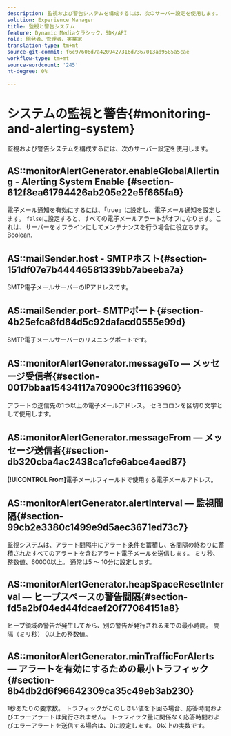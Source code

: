 ```yaml
---
description: 監視および警告システムを構成するには、次のサーバー設定を使用します。
solution: Experience Manager
title: 監視と警告システム
feature: Dynamic Mediaクラシック，SDK/API
role: 開発者、管理者、実業家
translation-type: tm+mt
source-git-commit: f6c97606d7a4209427316d7367013ad9585a5cae
workflow-type: tm+mt
source-wordcount: '245'
ht-degree: 0%

---
```



# システムの監視と警告{#monitoring-and-alerting-system}

監視および警告システムを構成するには、次のサーバー設定を使用します。

## AS::monitorAlertGenerator.enableGlobalAllerting - Alerting System Enable {#section-612f8ea61794426ab205e22e5f665fa9}

電子メール通知を有効にするには、「true」に設定し、電子メール通知を設定します。 `false`に設定すると、すべての電子メールアラートがオフになります。これは、サーバーをオフラインにしてメンテナンスを行う場合に役立ちます。 Boolean.

## AS::mailSender.host - SMTPホスト{#section-151df07e7b44446581339bb7abeeba7a}

SMTP電子メールサーバーのIPアドレスです。

## AS::mailSender.port- SMTPポート{#section-4b25efca8fd84d5c92dafacd0555e99d}

SMTP電子メールサーバーのリスニングポートです。

## AS::monitorAlertGenerator.messageTo — メッセージ受信者{#section-0017bbaa15434117a70900c3f1163960}

アラートの送信先の1つ以上の電子メールアドレス。 セミコロンを区切り文字として使用します。

## AS::monitorAlertGenerator.messageFrom — メッセージ送信者{#section-db320cba4ac2438ca1cfe6abce4aed87}

**[!UICONTROL From]**&#x200B;電子メールフィールドで使用する電子メールアドレス。

## AS::monitorAlertGenerator.alertInterval — 監視間隔{#section-99cb2e3380c1499e9d5aec3671ed73c7}

監視システムは、アラート間隔中にアラート条件を蓄積し、各間隔の終わりに蓄積されたすべてのアラートを含むアラート電子メールを送信します。 ミリ秒、整数値、60000以上。 通常は5 ～ 10分に設定します。

## AS::monitorAlertGenerator.heapSpaceResetInterval — ヒープスペースの警告間隔{#section-fd5a2bf04ed44fdcaef20f77084151a8}

ヒープ領域の警告が発生してから、別の警告が発行されるまでの最小時間。 間隔（ミリ秒） 0以上の整数値。

## AS::monitorAlertGenerator.minTrafficForAlerts — アラートを有効にするための最小トラフィック{#section-8b4db2d6f96642309ca35c49eb3ab230}

1秒あたりの要求数。 トラフィックがこのしきい値を下回る場合、応答時間およびエラーアラートは発行されません。 トラフィック量に関係なく応答時間およびエラーアラートを送信する場合は、0に設定します。 0以上の実数です。
